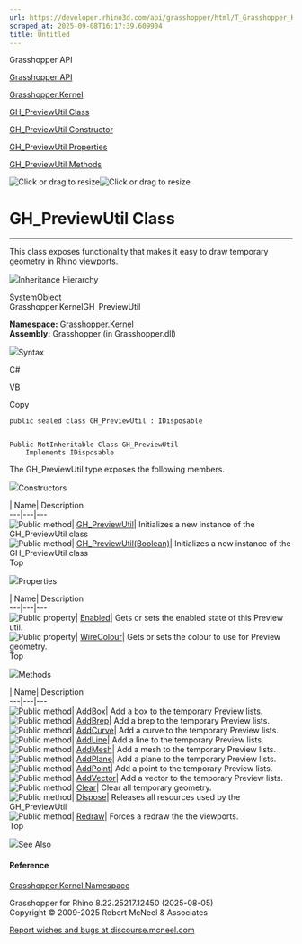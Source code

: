 ```yaml
---
url: https://developer.rhino3d.com/api/grasshopper/html/T_Grasshopper_Kernel_GH_PreviewUtil.htm
scraped_at: 2025-09-08T16:17:39.609904
title: Untitled
---
```


Grasshopper API

[Grasshopper API](../html/723c01da-9986-4db2-8f53-6f3a7494df75.htm
"Grasshopper API")

[Grasshopper.Kernel](../html/N_Grasshopper_Kernel.htm "Grasshopper.Kernel")

[GH_PreviewUtil Class](../html/T_Grasshopper_Kernel_GH_PreviewUtil.htm
"GH_PreviewUtil Class")

[GH_PreviewUtil Constructor
](../html/Overload_Grasshopper_Kernel_GH_PreviewUtil__ctor.htm "GH_PreviewUtil
Constructor ")

[GH_PreviewUtil
Properties](../html/Properties_T_Grasshopper_Kernel_GH_PreviewUtil.htm
"GH_PreviewUtil Properties")

[GH_PreviewUtil
Methods](../html/Methods_T_Grasshopper_Kernel_GH_PreviewUtil.htm
"GH_PreviewUtil Methods")

![Click or drag to resize](../icons/TocOpen.gif)![Click or drag to
resize](../icons/TocClose.gif)

# GH_PreviewUtil Class  
  
---  
  
This class exposes functionality that makes it easy to draw temporary geometry
in Rhino viewports.

![](../icons/SectionExpanded.png)Inheritance Hierarchy

[SystemObject](https://docs.microsoft.com/dotnet/api/system.object)  
Grasshopper.KernelGH_PreviewUtil  

**Namespace:** [Grasshopper.Kernel](N_Grasshopper_Kernel.htm)  
**Assembly:** Grasshopper (in Grasshopper.dll)

![](../icons/SectionExpanded.png)Syntax

C#

VB

Copy

    
    
    public sealed class GH_PreviewUtil : IDisposable
    
    
    Public NotInheritable Class GH_PreviewUtil
    	Implements IDisposable

The GH_PreviewUtil type exposes the following members.

![](../icons/SectionExpanded.png)Constructors

| Name| Description  
---|---|---  
![Public method](../icons/pubmethod.gif)|
[GH_PreviewUtil](M_Grasshopper_Kernel_GH_PreviewUtil__ctor.htm)| Initializes a
new instance of the GH_PreviewUtil class  
![Public method](../icons/pubmethod.gif)|
[GH_PreviewUtil(Boolean)](M_Grasshopper_Kernel_GH_PreviewUtil__ctor_1.htm)|
Initializes a new instance of the GH_PreviewUtil class  
Top

![](../icons/SectionExpanded.png)Properties

| Name| Description  
---|---|---  
![Public property](../icons/pubproperty.gif)|
[Enabled](P_Grasshopper_Kernel_GH_PreviewUtil_Enabled.htm)|  Gets or sets the
enabled state of this Preview util.  
![Public property](../icons/pubproperty.gif)|
[WireColour](P_Grasshopper_Kernel_GH_PreviewUtil_WireColour.htm)|  Gets or
sets the colour to use for Preview geometry.  
Top

![](../icons/SectionExpanded.png)Methods

| Name| Description  
---|---|---  
![Public method](../icons/pubmethod.gif)|
[AddBox](M_Grasshopper_Kernel_GH_PreviewUtil_AddBox.htm)|  Add a box to the
temporary Preview lists.  
![Public method](../icons/pubmethod.gif)|
[AddBrep](M_Grasshopper_Kernel_GH_PreviewUtil_AddBrep.htm)|  Add a brep to the
temporary Preview lists.  
![Public method](../icons/pubmethod.gif)|
[AddCurve](M_Grasshopper_Kernel_GH_PreviewUtil_AddCurve.htm)|  Add a curve to
the temporary Preview lists.  
![Public method](../icons/pubmethod.gif)|
[AddLine](M_Grasshopper_Kernel_GH_PreviewUtil_AddLine.htm)|  Add a line to the
temporary Preview lists.  
![Public method](../icons/pubmethod.gif)|
[AddMesh](M_Grasshopper_Kernel_GH_PreviewUtil_AddMesh.htm)|  Add a mesh to the
temporary Preview lists.  
![Public method](../icons/pubmethod.gif)|
[AddPlane](M_Grasshopper_Kernel_GH_PreviewUtil_AddPlane.htm)|  Add a plane to
the temporary Preview lists.  
![Public method](../icons/pubmethod.gif)|
[AddPoint](M_Grasshopper_Kernel_GH_PreviewUtil_AddPoint.htm)|  Add a point to
the temporary Preview lists.  
![Public method](../icons/pubmethod.gif)|
[AddVector](M_Grasshopper_Kernel_GH_PreviewUtil_AddVector.htm)|  Add a vector
to the temporary Preview lists.  
![Public method](../icons/pubmethod.gif)|
[Clear](M_Grasshopper_Kernel_GH_PreviewUtil_Clear.htm)|  Clear all temporary
geometry.  
![Public method](../icons/pubmethod.gif)|
[Dispose](M_Grasshopper_Kernel_GH_PreviewUtil_Dispose.htm)| Releases all
resources used by the GH_PreviewUtil  
![Public method](../icons/pubmethod.gif)|
[Redraw](M_Grasshopper_Kernel_GH_PreviewUtil_Redraw.htm)|  Forces a redraw the
the viewports.  
Top

![](../icons/SectionExpanded.png)See Also

#### Reference

[Grasshopper.Kernel Namespace](N_Grasshopper_Kernel.htm)

Grasshopper for Rhino 8.22.25217.12450 (2025-08-05)  
Copyright © 2009-2025 Robert McNeel & Associates

[Report wishes and bugs at
discourse.mcneel.com](https://discourse.mcneel.com/c/grasshopper)

